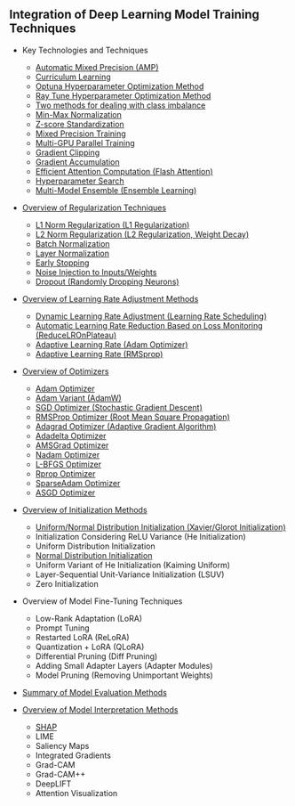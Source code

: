
## Integration of Deep Learning Model Training Techniques

* Key Technologies and Techniques

  * [Automatic Mixed Precision (AMP)](https://github.com/pengsihua2023/Deep-Learning-Lecture-Notes-English/blob/main/08.%20Model%20training%20technology%20integration/Key%20technologies/Automatic%20Mixed%20Precision.md)
  * [Curriculum Learning](https://github.com/pengsihua2023/Deep-Learning-Lecture-Notes-English/blob/main/08.%20Model%20training%20technology%20integration/Key%20technologies/Curriculum%20Learning.md)
  * [Optuna Hyperparameter Optimization Method](https://github.com/pengsihua2023/Deep-Learning-Lecture-Notes-English/blob/main/08.%20Model%20training%20technology%20integration/Key%20technologies/Optuna%20Hyperparameter%20Optimization.md)
  * [Ray Tune Hyperparameter Optimization Method](https://github.com/pengsihua2023/Deep-Learning-Lecture-Notes-English/blob/main/08.%20Model%20training%20technology%20integration/Key%20technologies/Ray%20Tune%20Hyperparameter%20Optimization.md)
  * [Two methods for dealing with class imbalance](https://github.com/pengsihua2023/Deep-Learning-Lecture-Notes-English/blob/main/08.%20Model%20training%20technology%20integration/Key%20technologies/Two%20methods%20for%20dealing%20with%20class%20imbalance.md)
  * [Min-Max Normalization](https://github.com/pengsihua2023/Deep-Learning-Lecture-Notes-English/blob/main/08.%20Model%20training%20technology%20integration/Key%20technologies/Min-Max%20Normalization.md)
  * [Z-score Standardization](https://github.com/pengsihua2023/Deep-Learning-Lecture-Notes-English/blob/main/08.%20Model%20training%20technology%20integration/Key%20technologies/Z-score%20Standardization.md)
  * [Mixed Precision Training](https://github.com/pengsihua2023/Deep-Learning-Lecture-Notes-English/blob/main/08.%20Model%20training%20technology%20integration/Key%20technologies/Mixed%20Precision%20Training.md)
  * [Multi-GPU Parallel Training](https://github.com/pengsihua2023/Deep-Learning-Lecture-Notes-English/blob/main/08.%20Model%20training%20technology%20integration/Key%20technologies/Multi-GPU%20Parallel%20Training.md)
  * [Gradient Clipping](https://github.com/pengsihua2023/Deep-Learning-Lecture-Notes-English/blob/main/08.%20Model%20training%20technology%20integration/Key%20technologies/Gradient%20Clipping.md)
  * [Gradient Accumulation](https://github.com/pengsihua2023/Deep-Learning-Lecture-Notes-English/blob/main/08.%20Model%20training%20technology%20integration/Key%20technologies/Gradient%20Accumulation.md)
  * [Efficient Attention Computation (Flash Attention)](https://github.com/pengsihua2023/Deep-Learning-Lecture-Notes-English/blob/main/08.%20Model%20training%20technology%20integration/Key%20technologies/Flash%20Attention.md)
  * [Hyperparameter Search](https://github.com/pengsihua2023/Deep-Learning-Lecture-Notes-English/blob/main/08.%20Model%20training%20technology%20integration/Key%20technologies/Hyperparameter%20Search.md) 
  * [Multi-Model Ensemble (Ensemble Learning)](https://github.com/pengsihua2023/Deep-Learning-Lecture-Notes-English/blob/main/08.%20Model%20training%20technology%20integration/Key%20technologies/Multi-Model%20Ensemble%20(Ensemble%20Learning).md)

* [Overview of Regularization Techniques](https://github.com/pengsihua2023/Deep-Learning-Lecture-Notes-English/blob/main/08.%20Model%20training%20technology%20integration/Regularization%20techniques/Overview%20of%20Regularization%20Techniques.md)

  * [L1 Norm Regularization (L1 Regularization)](https://github.com/pengsihua2023/Deep-Learning-Lecture-Notes-English/blob/main/08.%20Model%20training%20technology%20integration/Regularization%20techniques/L1%20Norm%20Regularization.md)
  * [L2 Norm Regularization (L2 Regularization, Weight Decay)](https://github.com/pengsihua2023/Deep-Learning-Lecture-Notes-English/blob/main/08.%20Model%20training%20technology%20integration/Regularization%20techniques/L2%20Norm%20Regularization.md)
  * [Batch Normalization](https://github.com/pengsihua2023/Deep-Learning-Lecture-Notes-English/blob/main/08.%20Model%20training%20technology%20integration/Regularization%20techniques/Batch%20Normalization.md)
  * [Layer Normalization](https://github.com/pengsihua2023/Deep-Learning-Lecture-Notes-English/blob/main/08.%20Model%20training%20technology%20integration/Regularization%20techniques/Layer%20Normalization.md)
  * [Early Stopping](https://github.com/pengsihua2023/Deep-Learning-Lecture-Notes-English/blob/main/08.%20Model%20training%20technology%20integration/Regularization%20techniques/Early%20Stopping.md)
  * [Noise Injection to Inputs/Weights](https://github.com/pengsihua2023/Deep-Learning-Lecture-Notes-English/blob/main/08.%20Model%20training%20technology%20integration/Regularization%20techniques/Noise%20Injection%20to%20Inputs-Weights.md)
  * [Dropout (Randomly Dropping Neurons)](https://github.com/pengsihua2023/Deep-Learning-Lecture-Notes-English/blob/main/08.%20Model%20training%20technology%20integration/Regularization%20techniques/Dropout.md)
* [Overview of Learning Rate Adjustment Methods](https://github.com/pengsihua2023/Deep-Learning-Lecture-Notes-English/blob/main/08.%20Model%20training%20technology%20integration/Learning%20rate%20adjustment%20method/Overview%20of%20Learning%20Rate%20Adjustment%20Methods.md)

  * [Dynamic Learning Rate Adjustment (Learning Rate Scheduling)](https://github.com/pengsihua2023/Deep-Learning-Lecture-Notes-English/blob/main/08.%20Model%20training%20technology%20integration/Learning%20rate%20adjustment%20method/StepLR%20scheduler%20adjusts%20learning%20rate.md)
  * [Automatic Learning Rate Reduction Based on Loss Monitoring (ReduceLROnPlateau)](https://github.com/pengsihua2023/Deep-Learning-Lecture-Notes-English/blob/main/08.%20Model%20training%20technology%20integration/Learning%20rate%20adjustment%20method/ReduceLROnPlateau.md)
  * [Adaptive Learning Rate (Adam Optimizer)](https://github.com/pengsihua2023/Deep-Learning-Lecture-Notes-English/blob/main/08.%20Model%20training%20technology%20integration/Learning%20rate%20adjustment%20method/Adam%20optimizer%20adjusts%20learning%20rate.md)
  * [Adaptive Learning Rate (RMSprop)](https://github.com/pengsihua2023/Deep-Learning-Lecture-Notes-English/blob/main/08.%20Model%20training%20technology%20integration/Learning%20rate%20adjustment%20method/RMSprop%20adaptive%20learning%20rate.md)

* [Overview of Optimizers](https://github.com/pengsihua2023/Deep-Learning-Lecture-Notes-English/blob/main/08.%20Model%20training%20technology%20integration/Various%20optimizers/Optimizer%20Overview.md)

  * [Adam Optimizer](https://github.com/pengsihua2023/Deep-Learning-Lecture-Notes-English/blob/main/08.%20Model%20training%20technology%20integration/Various%20optimizers/Adam%20Optimizer.md)
  * [Adam Variant (AdamW)](https://github.com/pengsihua2023/Deep-Learning-Lecture-Notes-English/blob/main/08.%20Model%20training%20technology%20integration/Various%20optimizers/AdamW%20optimizer.md)
  * [SGD Optimizer (Stochastic Gradient Descent)](https://github.com/pengsihua2023/Deep-Learning-Lecture-Notes-English/blob/main/08.%20Model%20training%20technology%20integration/Various%20optimizers/SGD%20optimizer.md)
  * [RMSProp Optimizer (Root Mean Square Propagation)](https://github.com/pengsihua2023/Deep-Learning-Lecture-Notes-English/blob/main/08.%20Model%20training%20technology%20integration/Various%20optimizers/RMSProp%20Optimizer.md)
  * [Adagrad Optimizer (Adaptive Gradient Algorithm)](https://github.com/pengsihua2023/Deep-Learning-Lecture-Notes-English/blob/main/08.%20Model%20training%20technology%20integration/Various%20optimizers/Adagrad%20optimizer.md)
  * [Adadelta Optimizer](https://github.com/pengsihua2023/Deep-Learning-Lecture-Notes-English/blob/main/08.%20Model%20training%20technology%20integration/Various%20optimizers/Adadelta%20Optimizer.md)
  * [AMSGrad Optimizer](https://github.com/pengsihua2023/Deep-Learning-Lecture-Notes-English/blob/main/08.%20Model%20training%20technology%20integration/Various%20optimizers/AMSGrad%20optimizer.md)
  * [Nadam Optimizer](https://github.com/pengsihua2023/Deep-Learning-Lecture-Notes-English/blob/main/08.%20Model%20training%20technology%20integration/Various%20optimizers/Nadam%20optimizer.md)
  * [L-BFGS Optimizer](https://github.com/pengsihua2023/Deep-Learning-Lecture-Notes-English/blob/main/08.%20Model%20training%20technology%20integration/Various%20optimizers/L-BFGS%20Optimizer.md)
  * [Rprop Optimizer](https://github.com/pengsihua2023/Deep-Learning-Lecture-Notes-English/blob/main/08.%20Model%20training%20technology%20integration/Various%20optimizers/Rprop%20optimizer.md)
  * [SparseAdam Optimizer](https://github.com/pengsihua2023/Deep-Learning-Lecture-Notes-English/blob/main/08.%20Model%20training%20technology%20integration/Various%20optimizers/SparseAdam%20optimizer.md)
  * [ASGD Optimizer](https://github.com/pengsihua2023/Deep-Learning-Lecture-Notes-English/blob/main/08.%20Model%20training%20technology%20integration/Various%20optimizers/ASGD%20optimizer.md)

* [Overview of Initialization Methods](https://github.com/pengsihua2023/Deep-Learning-Lecture-Notes-English/blob/main/08.%20Model%20training%20technology%20integration/Initialization%20methods/Initialization%20Method%20Overview.md)

  * [Uniform/Normal Distribution Initialization (Xavier/Glorot Initialization)](https://github.com/pengsihua2023/Deep-Learning-Lecture-Notes-English/blob/main/08.%20Model%20training%20technology%20integration/Initialization%20methods/Xavier-Glorot%20Initialization.md)
  * Initialization Considering ReLU Variance (He Initialization)
  * Uniform Distribution Initialization
  * [Normal Distribution Initialization](https://github.com/pengsihua2023/Deep-Learning-Lecture-Notes-English/blob/main/08.%20Model%20training%20technology%20integration/Initialization%20methods/Normal%20Initialization.md)
  * Uniform Variant of He Initialization (Kaiming Uniform)
  * Layer-Sequential Unit-Variance Initialization (LSUV)
  * Zero Initialization

* Overview of Model Fine-Tuning Techniques

  * Low-Rank Adaptation (LoRA)
  * Prompt Tuning
  * Restarted LoRA (ReLoRA)
  * Quantization + LoRA (QLoRA)
  * Differential Pruning (Diff Pruning)
  * Adding Small Adapter Layers (Adapter Modules)
  * Model Pruning (Removing Unimportant Weights)

* [Summary of Model Evaluation Methods](https://github.com/pengsihua2023/Deep-Learning-Lecture-Notes-English/blob/main/08.%20Model%20training%20technology%20integration/Model%20evaluation%20methods/Summary%20of%20Model%20Evaluation%20Methods.md)

* [Overview of Model Interpretation Methods](https://github.com/pengsihua2023/Deep-Learning-Lecture-Notes-English/blob/main/08.%20Model%20training%20technology%20integration/Model%20interpretation%20methods/Overview%20of%20Model%20Interpretation%20Methods.md)

  * [SHAP](https://github.com/pengsihua2023/Deep-Learning-Lecture-Notes-English/blob/main/08.%20Model%20training%20technology%20integration/Model%20interpretation%20methods/SHAP.md)
  * LIME
  * Saliency Maps
  * Integrated Gradients
  * Grad-CAM
  * Grad-CAM++
  * DeepLIFT
  * Attention Visualization
